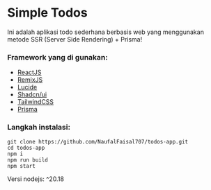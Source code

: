 # Simple Todos

Ini adalah aplikasi todo sederhana berbasis web yang menggunakan metode SSR (Server Side Rendering) + Prisma!

### Framework yang di gunakan:

- [ReactJS](https://react.dev/)
- [RemixJS](https://remix.run/)
- [Lucide](https://lucide.dev/)
- [Shadcn/ui](https://ui.shadcn.com/)
- [TailwindCSS](https://tailwindcss.com/)
- [Prisma](https://prisma.io/)

### Langkah instalasi:

```
git clone https://github.com/NaufalFaisal707/todos-app.git
cd todos-app
npm i
npm run build
npm start
```

Versi nodejs: ^20.18

